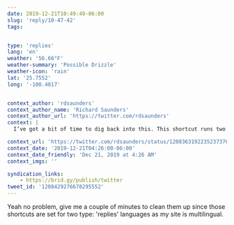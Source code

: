 ```yaml
---
date: 2019-12-21T10:49:49-06:00
slug: 'reply/10-47-42'
tags:


type: 'replies'
lang: 'en'
weather: '56.66°F'
weather-summary: 'Possible Drizzle'
weather-icon: 'rain'
lat: '25.7552'
long: '-100.4017'


context_author: 'rdsaunders'
context_author_name: 'Richard Saunders'
context_author_url: 'https://twitter.com/rdsaunders'
context: |
  I’ve got a bit of time to dig back into this. This shortcut runs two other shortcuts. Any chance you could share them too too. I can see the one you shared grabs the contents of the tweet and prepares it to pass to the reply but would be great to see it end to end.

context_url: 'https://twitter.com/rdsaunders/status/1208363192235237376?s=12'
context_date: '2019-12-21T04:26:00-06:00'
context_date_friendly: 'Dec 21, 2019 at 4:26 AM'
context_imgs: ''

syndication_links:
    - https://brid.gy/publish/twitter
tweet_id: '1208429276678295552'
---
```

Yeah no problem, give me a couple of minutes to clean them up since those shortcuts are set for two type: 'replies'
languages as my site is multilingual.
